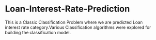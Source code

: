 # Loan-Interest-Rate-Prediction
This is a Classic Classification Problem where we are predicted Loan interest rate category.Various Classification algorithms were explored for building the classification model. 
